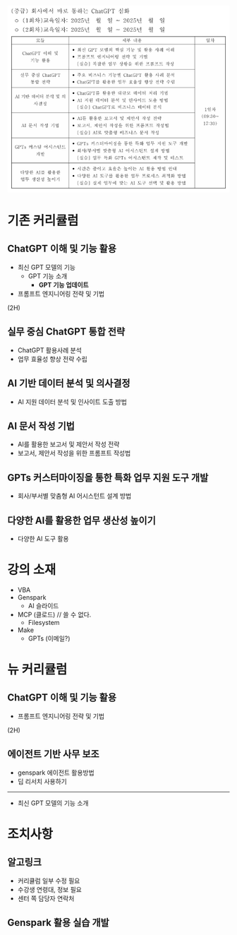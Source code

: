 ![](attachments/c-ict.png)

# 기존 커리큘럼

## ChatGPT 이해 및 기능 활용

- 최신 GPT 모델의 기능
	- GPT 기능 소개
		- **GPT 기능 업데이트**
- 프롬프트 엔지니어링 전략 및 기법

(2H)

## 실무 중심 ChatGPT 통합 전략

- ChatGPT 활용사례 분석
- 업무 효율성 향상 전략 수립

## AI 기반 데이터 분석 및 의사결정

- AI 지원 데이터 분석 및 인사이트 도출 방법

## AI 문서 작성 기법

- AI를 활용한 보고서 및 제안서 작성 전략
- 보고서, 제안서 작성을 위한 프롬프트 작성법

## GPTs 커스터마이징을 통한 특화 업무 지원 도구 개발

- 회사/부서별 맞춤형 AI 어시스턴트 설계 방법

## 다양한 AI를 활용한 업무 생산성 높이기

- 다양한 AI 도구 활용

# 강의 소재

- VBA
- Genspark
	- AI 슬라이드
- MCP (클로드) // 쓸 수 없다.
	- Filesystem 
- Make
	- GPTs (이메일?)



# 뉴 커리큘럼

## ChatGPT 이해 및 기능 활용

- 프롬프트 엔지니어링 전략 및 기법

(2H)

## 에이전트 기반 사무 보조

- genspark 에이전트 활용방법
- 딥 리서치 사용하기

---
- 최신 GPT 모델의 기능 소개

# 조치사항

## 알고링크

- 커리큘럼 일부 수정 필요
- 수강생 연령대, 정보 필요
- 센터 쪽 담당자 연락처

## Genspark 활용 실습 개발